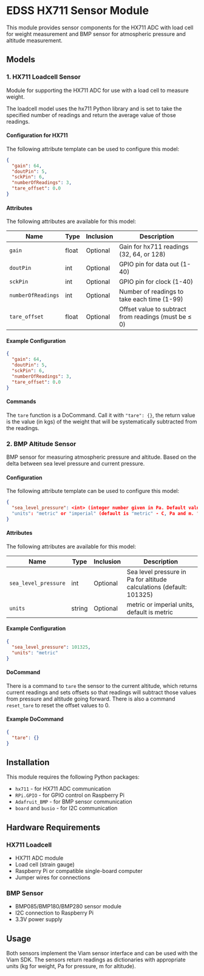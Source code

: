 # EDSS HX711 Sensor Module

This module provides sensor components for the HX711 ADC with load cell for weight measurement and BMP sensor for atmospheric pressure and altitude measurement.

## Models

### 1. HX711 Loadcell Sensor

Module for supporting the HX711 ADC for use with a load cell to measure weight.

The loadcell model uses the hx711 Python library and is set to take the specified number of readings and return the average value of those readings.

#### Configuration for HX711

The following attribute template can be used to configure this model:

```json
{
  "gain": 64,
  "doutPin": 5,
  "sckPin": 6,
  "numberOfReadings": 3,
  "tare_offset": 0.0
}
```

#### Attributes

The following attributes are available for this model:

| Name | Type | Inclusion | Description |
|------|------|-----------|-------------|
| `gain` | float | Optional | Gain for hx711 readings (32, 64, or 128) |
| `doutPin` | int | Optional | GPIO pin for data out (1-40) |
| `sckPin` | int | Optional | GPIO pin for clock (1-40) |
| `numberOfReadings` | int | Optional | Number of readings to take each time (1-99) |
| `tare_offset` | float | Optional | Offset value to subtract from readings (must be ≤ 0) |

#### Example Configuration

```json
{
  "gain": 64,
  "doutPin": 5,
  "sckPin": 6,
  "numberOfReadings": 3,
  "tare_offset": 0.0
}
```

#### Commands

The `tare` function is a DoCommand. Call it with `"tare": {}`, the return value is the value (in kgs) of the weight that will be systematically subtracted from the readings.

### 2. BMP Altitude Sensor

BMP sensor for measuring atmospheric pressure and altitude.
Based on the delta between sea level pressure and current pressure.

#### Configuration
The following attribute template can be used to configure this model:

```json
{
  "sea_level_pressure": <int> (integer number given in Pa. Default value is 101325)
  "units": "metric" or "imperial" (default is "metric" - C, Pa and m. "imperial" is F, inHg, ft)
}
```

#### Attributes

The following attributes are available for this model:

| Name                 | Type  | Inclusion | Description                                    |
|----------------------|-------|-----------|------------------------------------------------|
| `sea_level_pressure` | int | Optional  | Sea level pressure in Pa for altitude calculations (default: 101325) |
| `units`              | string| Optional | metric or imperial units, default is metric |

#### Example Configuration

```json
{
  "sea_level_pressure": 101325,
  "units": "metric"
}
```

#### DoCommand

There is a command to `tare` the sensor to the current altitude, which returns current readings and sets offsets so that readings will subtract those values from pressure and altitude going forward. 
There is also a command `reset_tare` to reset the offset values to 0. 

#### Example DoCommand

```json
{
  "tare": {}
}
```

## Installation

This module requires the following Python packages:
- `hx711` - for HX711 ADC communication
- `RPi.GPIO` - for GPIO control on Raspberry Pi
- `Adafruit_BMP` - for BMP sensor communication
- `board` and `busio` - for I2C communication

## Hardware Requirements

### HX711 Loadcell
- HX711 ADC module
- Load cell (strain gauge)
- Raspberry Pi or compatible single-board computer
- Jumper wires for connections

### BMP Sensor
- BMP085/BMP180/BMP280 sensor module
- I2C connection to Raspberry Pi
- 3.3V power supply

## Usage

Both sensors implement the Viam sensor interface and can be used with the Viam SDK. The sensors return readings as dictionaries with appropriate units (kg for weight, Pa for pressure, m for altitude).

